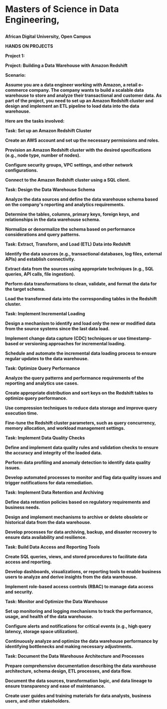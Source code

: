 # Masters of Science in Data Engineering,</p>
<b>African Digital University, Open Campus</p>
<b>HANDS ON PROJECTS</p>
<b>Project 1:</p>
Project: Building a Data Warehouse with Amazon Redshift</p>
<b>Scenario:</p>
Assume you are a data engineer working with Amazon, a retail e-commerce company. The company wants to build a scalable data warehouse to store and 
analyze their transactional and customer data. As part of the project, you need to set up an Amazon Redshift cluster and design and implement an ETL 
pipeline to load data into the data warehouse. </p>
Here are the tasks involved:</p>
<b>Task: Set up an Amazon Redshift Cluster</p>
Create an AWS account and set up the necessary permissions and roles.</p>
Provision an Amazon Redshift cluster with the desired specifications (e.g., node type, number of nodes).</p>
Configure security groups, VPC settings, and other network configurations.</p>
Connect to the Amazon Redshift cluster using a SQL client.</p>
<b>Task: Design the Data Warehouse Schema</p>
Analyze the data sources and define the data warehouse schema based on the company's reporting and analytics requirements.</p>
Determine the tables, columns, primary keys, foreign keys, and relationships in the data warehouse schema.</p>
Normalize or denormalize the schema based on performance considerations and query patterns.</p>
<b>Task: Extract, Transform, and Load (ETL) Data into Redshift</p>
Identify the data sources (e.g., transactional databases, log files, external APIs) and establish connectivity.</p>
Extract data from the sources using appropriate techniques (e.g., SQL queries, API calls, file ingestion).</p>
Perform data transformations to clean, validate, and format the data for the target schema.</p>
Load the transformed data into the corresponding tables in the Redshift cluster.</p>
<b>Task: Implement Incremental Loading</p>
Design a mechanism to identify and load only the new or modified data from the source systems since the last data load.</p>
Implement change data capture (CDC) techniques or use timestamp-based or versioning approaches for incremental loading.</p>
Schedule and automate the incremental data loading process to ensure regular updates to the data warehouse.</p>
<b>Task: Optimize Query Performance</p>
Analyze the query patterns and performance requirements of the reporting and analytics use cases.</p>
Create appropriate distribution and sort keys on the Redshift tables to optimize query performance.</p>
Use compression techniques to reduce data storage and improve query execution time.</p>
Fine-tune the Redshift cluster parameters, such as query concurrency, memory allocation, and workload management settings.</p>
<b>Task: Implement Data Quality Checks</p>
Define and implement data quality rules and validation checks to ensure the accuracy and integrity of the loaded data.</p>
Perform data profiling and anomaly detection to identify data quality issues.</p>
Develop automated processes to monitor and flag data quality issues and trigger notifications for data remediation.</p>
<b>Task: Implement Data Retention and Archiving</p>
Define data retention policies based on regulatory requirements and business needs.</p>
Design and implement mechanisms to archive or delete obsolete or historical data from the data warehouse.</p>
Develop processes for data archiving, backup, and disaster recovery to ensure data availability and resilience.</p>
<b>Task: Build Data Access and Reporting Tools</p>
Create SQL queries, views, and stored procedures to facilitate data access and reporting.</p>
Develop dashboards, visualizations, or reporting tools to enable business users to analyze and derive insights from the data warehouse.</p>
Implement role-based access controls (RBAC) to manage data access and security.</p>
Task: Monitor and Optimize the Data Warehouse</p>
Set up monitoring and logging mechanisms to track the performance, usage, and health of the data warehouse.</p>
Configure alerts and notifications for critical events (e.g., high query latency, storage space utilization).</p>
Continuously analyze and optimize the data warehouse performance by identifying bottlenecks and making necessary adjustments.</p>
<b>Task: Document the Data Warehouse Architecture and Processes</p>
Prepare comprehensive documentation describing the data warehouse architecture, schema design, ETL processes, and data flow.</p>
Document the data sources, transformation logic, and data lineage to ensure transparency and ease of maintenance.</p>
Create user guides and training materials for data analysts, business users, and other stakeholders.</p>
